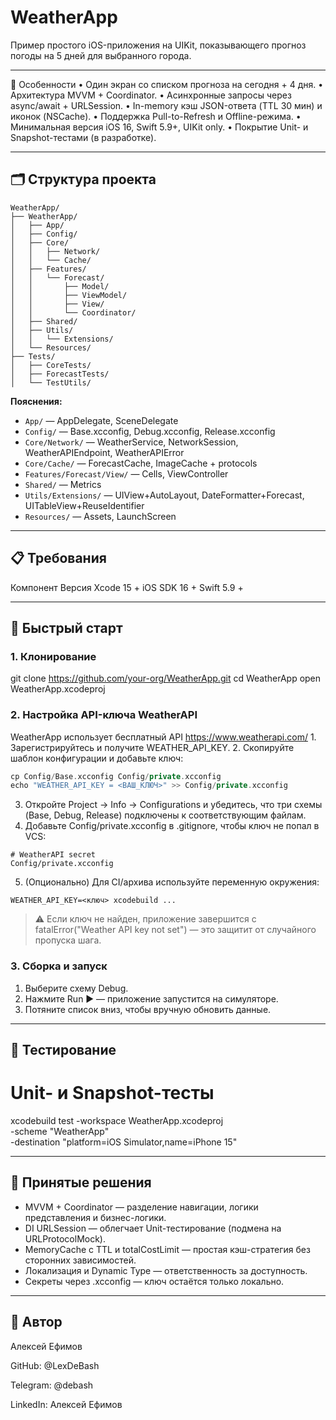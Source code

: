 # WeatherApp

Пример простого iOS-приложения на UIKit, показывающего прогноз погоды на 5 дней для выбранного города.

***

🚀 Особенности
	•	Один экран со списком прогноза на сегодня + 4 дня.
	•	Архитектура MVVM + Coordinator.
	•	Асинхронные запросы через async/await + URLSession.
	•	In-memory кэш JSON-ответа (TTL 30 мин) и иконок (NSCache).
	•	Поддержка Pull-to-Refresh и Offline-режима.
	•	Минимальная версия iOS 16, Swift 5.9+, UIKit only.
	•	Покрытие Unit- и Snapshot-тестами (в разработке).

***

## 🗂 Структура проекта

```
WeatherApp/
├── WeatherApp/
│   ├── App/
│   ├── Config/
│   ├── Core/
│   │   ├── Network/
│   │   └── Cache/
│   ├── Features/
│   │   └── Forecast/
│   │       ├── Model/
│   │       ├── ViewModel/
│   │       ├── View/
│   │       └── Coordinator/
│   ├── Shared/
│   ├── Utils/
│   │   └── Extensions/
│   └── Resources/
├── Tests/
│   ├── CoreTests/
│   ├── ForecastTests/
│   └── TestUtils/
```

**Пояснения:**
- `App/` — AppDelegate, SceneDelegate  
- `Config/` — Base.xcconfig, Debug.xcconfig, Release.xcconfig  
- `Core/Network/` — WeatherService, NetworkSession, WeatherAPIEndpoint, WeatherAPIError  
- `Core/Cache/` — ForecastCache, ImageCache + protocols  
- `Features/Forecast/View/` — Cells, ViewController  
- `Shared/` — Metrics  
- `Utils/Extensions/` — UIView+AutoLayout, DateFormatter+Forecast, UITableView+ReuseIdentifier  
- `Resources/` — Assets, LaunchScreen  


***

## 📋 Требования

Компонент	Версия
Xcode	15 +
iOS SDK	16 +
Swift	5.9 +


***

## 🔧 Быстрый старт

### 1. Клонирование

git clone https://github.com/your-org/WeatherApp.git
cd WeatherApp
open WeatherApp.xcodeproj

### 2. Настройка API-ключа WeatherAPI

WeatherApp использует бесплатный API https://www.weatherapi.com/
	1.	Зарегистрируйтесь и получите WEATHER_API_KEY.
	2.	Скопируйте шаблон конфигурации и добавьте ключ:

```swift
cp Config/Base.xcconfig Config/private.xcconfig
echo "WEATHER_API_KEY = <ВАШ_КЛЮЧ>" >> Config/private.xcconfig
```

3.	Откройте Project → Info → Configurations и убедитесь, что три схемы (Base, Debug, Release) подключены к соответствующим файлам.
4.	Добавьте Config/private.xcconfig в .gitignore, чтобы ключ не попал в VCS:

```
# WeatherAPI secret
Config/private.xcconfig
```

5.	(Опционально) Для CI/архива используйте переменную окружения:

```
WEATHER_API_KEY=<ключ> xcodebuild ...
```


> ⚠️ Если ключ не найден, приложение завершится с fatalError("Weather API key not set") — это защитит от случайного пропуска шага.

### 3. Сборка и запуск
1. Выберите схему Debug.
2.	Нажмите Run ▶︎ — приложение запустится на симуляторе.
3.	Потяните список вниз, чтобы вручную обновить данные.

***

## 🧪 Тестирование

# Unit- и Snapshot-тесты
xcodebuild test -workspace WeatherApp.xcodeproj \
              -scheme "WeatherApp" \
              -destination "platform=iOS Simulator,name=iPhone 15"


***

## 📝 Принятые решения
- MVVM + Coordinator — разделение навигации, логики представления и бизнес-логики.
- DI URLSession — облегчает Unit-тестирование (подмена на URLProtocolMock).
- MemoryCache с TTL и totalCostLimit — простая кэш-стратегия без сторонних зависимостей.
- Локализация и Dynamic Type — ответственность за доступность.
- Секреты через .xcconfig — ключ остаётся только локально.

***

## 🤖 Автор

Алексей Ефимов

GitHub: @LexDeBash

Telegram: @debash

LinkedIn: Алексей Ефимов
